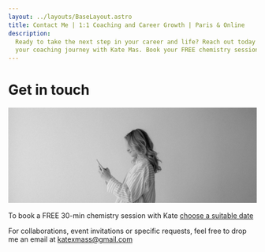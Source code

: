 ```yaml
---
layout: ../layouts/BaseLayout.astro
title: Contact Me | 1:1 Coaching and Career Growth | Paris & Online
description:
  Ready to take the next step in your career and life? Reach out today to start
  your coaching journey with Kate Mas. Book your FREE chemistry session today.
---
```


# Get in touch

![A woman holding a mobile phone](../images/kate-phone.jpg)

To book a FREE 30-min chemistry session with Kate
[choose a suitable date](https://cal.com/katemas/30min-intro)

For collaborations, event invitations or specific requests, feel free to drop me
an email at [katexmass@gmail.com](mailto:katexmass@gmail.com)
